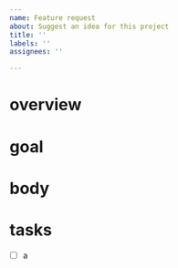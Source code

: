 ```yaml
---
name: Feature request
about: Suggest an idea for this project
title: ''
labels: ''
assignees: ''

---
```


# overview
# goal
# body
# tasks
- [ ] a
